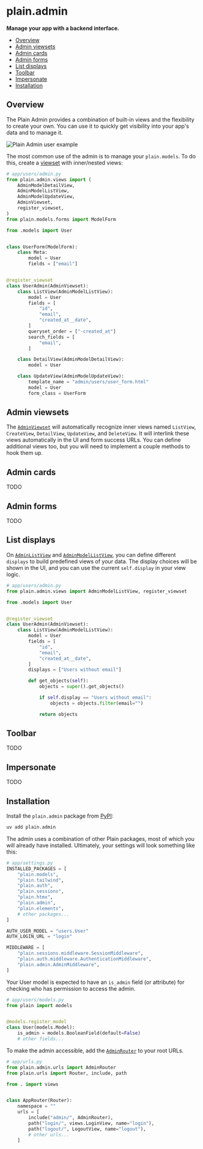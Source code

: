 # plain.admin

**Manage your app with a backend interface.**

- [Overview](#overview)
- [Admin viewsets](#admin-viewsets)
- [Admin cards](#admin-cards)
- [Admin forms](#admin-forms)
- [List displays](#list-displays)
- [Toolbar](#toolbar)
- [Impersonate](#impersonate)
- [Installation](#installation)

## Overview

The Plain Admin provides a combination of built-in views and the flexibility to create your own. You can use it to quickly get visibility into your app's data and to manage it.

![Plain Admin user example](https://assets.plainframework.com/docs/plain-pageviews-user.png)

The most common use of the admin is to manage your `plain.models`. To do this, create a [viewset](./views/viewsets.py#AdminViewset) with inner/nested views:

```python
# app/users/admin.py
from plain.admin.views import (
    AdminModelDetailView,
    AdminModelListView,
    AdminModelUpdateView,
    AdminViewset,
    register_viewset,
)
from plain.models.forms import ModelForm

from .models import User


class UserForm(ModelForm):
    class Meta:
        model = User
        fields = ["email"]


@register_viewset
class UserAdmin(AdminViewset):
    class ListView(AdminModelListView):
        model = User
        fields = [
            "id",
            "email",
            "created_at__date",
        ]
        queryset_order = ["-created_at"]
        search_fields = [
            "email",
        ]

    class DetailView(AdminModelDetailView):
        model = User

    class UpdateView(AdminModelUpdateView):
        template_name = "admin/users/user_form.html"
        model = User
        form_class = UserForm
```

## Admin viewsets

The [`AdminViewset`](./views/viewsets.py#AdminViewset) will automatically recognize inner views named `ListView`, `CreateView`, `DetailView`, `UpdateView`, and `DeleteView`. It will interlink these views automatically in the UI and form success URLs. You can define additional views too, but you will need to implement a couple methods to hook them up.

## Admin cards

TODO

## Admin forms

TODO

## List displays

On [`AdminListView`](./views/objects.py#AdminListView) and [`AdminModelListView`](./views/models.py#AdminModelListView), you can define different `displays` to build predefined views of your data. The display choices will be shown in the UI, and you can use the current `self.display` in your view logic.

```python
# app/users/admin.py
from plain.admin.views import AdminModelListView, register_viewset

from .models import User


@register_viewset
class UserAdmin(AdminViewset):
    class ListView(AdminModelListView):
        model = User
        fields = [
            "id",
            "email",
            "created_at__date",
        ]
        displays = ["Users without email"]

        def get_objects(self):
            objects = super().get_objects()

            if self.display == "Users without email":
                objects = objects.filter(email="")

            return objects
```

## Toolbar

TODO

## Impersonate

TODO

## Installation

Install the `plain.admin` package from [PyPI](https://pypi.org/project/plain.admin/):

```bash
uv add plain.admin
```

The admin uses a combination of other Plain packages, most of which you will already have installed. Ultimately, your settings will look something like this:

```python
# app/settings.py
INSTALLED_PACKAGES = [
    "plain.models",
    "plain.tailwind",
    "plain.auth",
    "plain.sessions",
    "plain.htmx",
    "plain.admin",
    "plain.elements",
    # other packages...
]

AUTH_USER_MODEL = "users.User"
AUTH_LOGIN_URL = "login"

MIDDLEWARE = [
    "plain.sessions.middleware.SessionMiddleware",
    "plain.auth.middleware.AuthenticationMiddleware",
    "plain.admin.AdminMiddleware",
]
```

Your User model is expected to have an `is_admin` field (or attribute) for checking who has permission to access the admin.

```python
# app/users/models.py
from plain import models


@models.register_model
class User(models.Model):
    is_admin = models.BooleanField(default=False)
    # other fields...
```

To make the admin accessible, add the [`AdminRouter`](./urls.py#AdminRouter) to your root URLs.

```python
# app/urls.py
from plain.admin.urls import AdminRouter
from plain.urls import Router, include, path

from . import views


class AppRouter(Router):
    namespace = ""
    urls = [
        include("admin/", AdminRouter),
        path("login/", views.LoginView, name="login"),
        path("logout/", LogoutView, name="logout"),
        # other urls...
    ]
```
